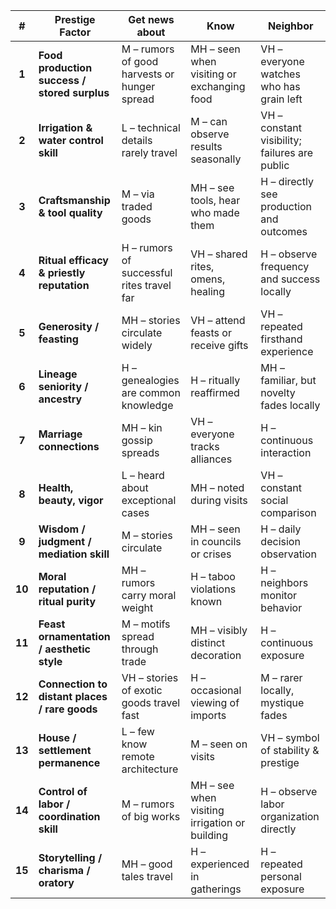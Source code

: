 |    #   | Prestige Factor                               | Get news about                               | Know                                          | Neighbor                                      |
| :----: | --------------------------------------------- | -------------------------------------------- | --------------------------------------------- | --------------------------------------------- |
|  **1** | **Food production success / stored surplus**  | M – rumors of good harvests or hunger spread | MH – seen when visiting or exchanging food    | VH – everyone watches who has grain left      |
|  **2** | **Irrigation & water control skill**          | L – technical details rarely travel          | M – can observe results seasonally            | VH – constant visibility; failures are public |
|  **3** | **Craftsmanship & tool quality**              | M – via traded goods                         | MH – see tools, hear who made them            | H – directly see production and outcomes      |
|  **4** | **Ritual efficacy & priestly reputation**     | H – rumors of successful rites travel far    | VH – shared rites, omens, healing             | H – observe frequency and success locally     |
|  **5** | **Generosity / feasting**                     | MH – stories circulate widely                | VH – attend feasts or receive gifts           | VH – repeated firsthand experience            |
|  **6** | **Lineage seniority / ancestry**              | H – genealogies are common knowledge         | H – ritually reaffirmed                       | MH – familiar, but novelty fades locally      |
|  **7** | **Marriage connections**                      | MH – kin gossip spreads                      | VH – everyone tracks alliances                | H – continuous interaction                    |
|  **8** | **Health, beauty, vigor**                     | L – heard about exceptional cases            | MH – noted during visits                      | VH – constant social comparison               |
|  **9** | **Wisdom / judgment / mediation skill**       | M – stories circulate                        | MH – seen in councils or crises               | H – daily decision observation                |
| **10** | **Moral reputation / ritual purity**          | MH – rumors carry moral weight               | H – taboo violations known                    | H – neighbors monitor behavior                |
| **11** | **Feast ornamentation / aesthetic style**     | M – motifs spread through trade              | MH – visibly distinct decoration              | H – continuous exposure                       |
| **12** | **Connection to distant places / rare goods** | VH – stories of exotic goods travel fast     | H – occasional viewing of imports             | M – rarer locally, mystique fades             |
| **13** | **House / settlement permanence**             | L – few know remote architecture             | M – seen on visits                            | VH – symbol of stability & prestige           |
| **14** | **Control of labor / coordination skill**     | M – rumors of big works                      | MH – see when visiting irrigation or building | H – observe labor organization directly       |
| **15** | **Storytelling / charisma / oratory**         | MH – good tales travel                       | H – experienced in gatherings                 | H – repeated personal exposure                |
